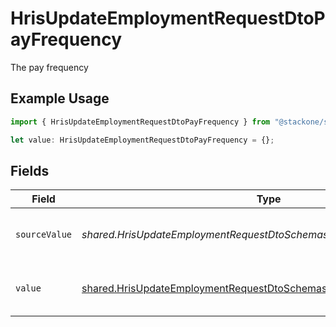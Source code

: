 # HrisUpdateEmploymentRequestDtoPayFrequency

The pay frequency

## Example Usage

```typescript
import { HrisUpdateEmploymentRequestDtoPayFrequency } from "@stackone/stackone-client-ts/sdk/models/shared";

let value: HrisUpdateEmploymentRequestDtoPayFrequency = {};
```

## Fields

| Field                                                                                                                                                 | Type                                                                                                                                                  | Required                                                                                                                                              | Description                                                                                                                                           | Example                                                                                                                                               |
| ----------------------------------------------------------------------------------------------------------------------------------------------------- | ----------------------------------------------------------------------------------------------------------------------------------------------------- | ----------------------------------------------------------------------------------------------------------------------------------------------------- | ----------------------------------------------------------------------------------------------------------------------------------------------------- | ----------------------------------------------------------------------------------------------------------------------------------------------------- |
| `sourceValue`                                                                                                                                         | *shared.HrisUpdateEmploymentRequestDtoSchemasPayFrequencySourceValue*                                                                                 | :heavy_minus_sign:                                                                                                                                    | The source value of the pay frequency.                                                                                                                | Hourly                                                                                                                                                |
| `value`                                                                                                                                               | [shared.HrisUpdateEmploymentRequestDtoSchemasPayFrequencyValue](../../../sdk/models/shared/hrisupdateemploymentrequestdtoschemaspayfrequencyvalue.md) | :heavy_minus_sign:                                                                                                                                    | The pay frequency of the job postings.                                                                                                                | hourly                                                                                                                                                |